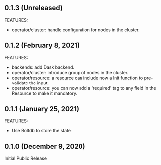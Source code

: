
## 0.1.3 (Unreleased)

FEATURES:

- operator/cluster: handle configuration for nodes in the cluster.

## 0.1.2 (February 8, 2021)

FEATURES:

- backends: add Dask backend.
- operator/cluster: introduce group of nodes in the cluster.
- operator/resource: a resource can include now a Init function to pre-validate the input.
- operator/resource: you can now add a 'required' tag to any field in the Resource to make it mandatory.

## 0.1.1 (January 25, 2021)

FEATURES:

- Use Boltdb to store the state

## 0.1.0 (December 9, 2020)

Initial Public Release
